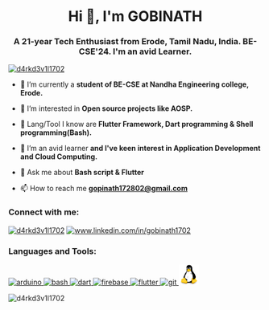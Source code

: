 <h1 align="center">Hi 👋, I'm GOBINATH</h1>
<h3 align="center">A 21-year Tech Enthusiast from Erode, Tamil Nadu, India. BE-CSE'24. I'm an avid Learner.</h3>

<p align="left"> <a href="https://twitter.com/d4rkd3v1l1702" target="blank"><img src="https://img.shields.io/twitter/follow/d4rkd3v1l1702?logo=twitter&style=for-the-badge" alt="d4rkd3v1l1702" /></a> </p>

- 🌱 I’m currently a **student of BE-CSE at Nandha Engineering college, Erode.**

- 👀 I’m interested in **Open source projects like AOSP.**

- 👀 Lang/Tool I know are **Flutter Framework, Dart programming & Shell programming(Bash).**

- 💞️ I’m an avid learner **and I've keen interest in Application Development and Cloud Computing.**

- 💬 Ask me about **Bash script & Flutter**

- 📫 How to reach me **gopinath172802@gmail.com**

<h3 align="left">Connect with me:</h3>
<p align="left">
<a href="https://twitter.com/d4rkd3v1l1702" target="blank"><img align="center" src="https://raw.githubusercontent.com/rahuldkjain/github-profile-readme-generator/master/src/images/icons/Social/twitter.svg" alt="d4rkd3v1l1702" height="30" width="40" /></a>
<a href="www.linkedin.com/in/gobinath1702" target="blank"><img align="center" src="https://raw.githubusercontent.com/rahuldkjain/github-profile-readme-generator/master/src/images/icons/Social/linked-in-alt.svg" alt="www.linkedin.com/in/gobinath1702" height="30" width="40" /></a>
</p>

<h3 align="left">Languages and Tools:</h3>
<p align="left"> <a href="https://www.arduino.cc/" target="_blank" rel="noreferrer"> <img src="https://cdn.worldvectorlogo.com/logos/arduino-1.svg" alt="arduino" width="40" height="40"/> </a> <a href="https://www.gnu.org/software/bash/" target="_blank" rel="noreferrer"> <img src ="https://www.vectorlogo.zone/logos/gnu_bash/gnu_bash-icon.svg" alt="bash" width="40" height="40"/> </a> <a href="https://dart.dev" target="_blank" rel="noreferrer"> <img src="https://www.vectorlogo.zone/logos/dartlang/dartlang-icon.svg" alt="dart" width="40" height="40"/> </a> <a href="https://firebase.google.com/" target="_blank" rel="noreferrer"> <img src="https://www.vectorlogo.zone/logos/firebase/firebase-icon.svg" alt="firebase" width="40" height="40"/> </a> <a href="https://flutter.dev" target="_blank" rel="noreferrer"> <img src="https://www.vectorlogo.zone/logos/flutterio/flutterio-icon.svg" alt="flutter" width="40" height="40"/> </a> <a href="https://git-scm.com/" target="_blank" rel="noreferrer"> <img src="https://www.vectorlogo.zone/logos/git-scm/git-scm-icon.svg" alt="git" width="40" height="40"/> </a> <a href="https://www.linux.org/" target="_blank" rel="noreferrer"> <img src="https://raw.githubusercontent.com/devicons/devicon/master/icons/linux/linux-original.svg" alt="linux" width="40" height="40"/> </a> </p>

<p><img align="center" src="https://github-readme-stats.vercel.app/api/top-langs?username=d4rkd3v1l1702&show_icons=true&locale=en&layout=compact" alt="d4rkd3v1l1702" /></p>
